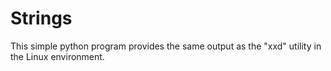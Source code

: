 # Strings
This simple python program provides the same output as the "xxd" utility in the Linux environment.
